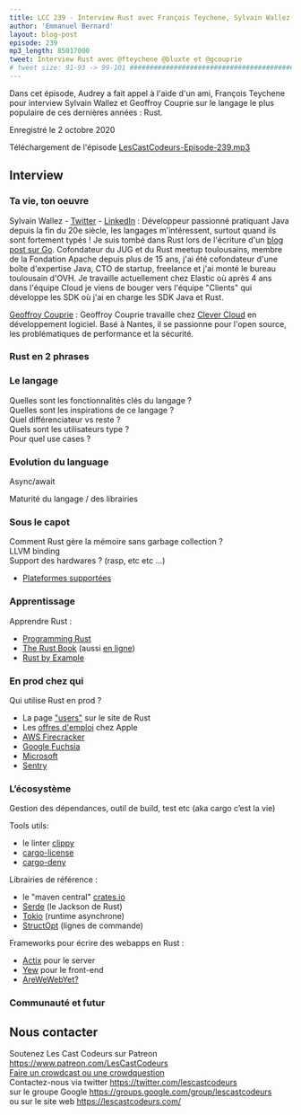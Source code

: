 ```yaml
---
title: LCC 239 - Interview Rust avec François Teychene, Sylvain Wallez et Geoffroy Couprie
author: 'Emmanuel Bernard'
layout: blog-post
episode: 239
mp3_length: 85017000
tweet: Interview Rust avec @fteychene @bluxte et @gcouprie
# tweet size: 91-93 -> 99-101 #######################################################################
---
```

Dans cet épisode, Audrey a fait appel à l'aide d'un ami, François Teychene pour interview Sylvain Wallez et Geoffroy Couprie sur le langage le plus populaire de ces dernières années : Rust.  

Enregistré le 2 octobre 2020  

Téléchargement de l'épisode [LesCastCodeurs-Episode-239.mp3](http://traffic.libsyn.com/lescastcodeurs/LesCastCodeurs-Episode-239.mp3)  

## Interview

### Ta vie, ton oeuvre

Sylvain Wallez - [Twitter](https://twitter.com/bluxte/) - [LinkedIn](https://www.linkedin.com/in/swallez/) : Développeur passionné pratiquant Java depuis la fin du 20e siècle, les langages m'intéressent, surtout quand ils sont fortement typés ! Je suis tombé dans Rust lors de l'écriture d'un [blog post sur Go](https://bluxte.net/musings/2018/04/10/go-good-bad-ugly/). Cofondateur du JUG et du Rust meetup toulousains, membre de la Fondation Apache depuis plus de 15 ans, j'ai été cofondateur d'une boîte d'expertise Java, CTO de startup, freelance et j'ai monté le bureau toulousain d'OVH. Je travaille actuellement chez Elastic où après 4 ans dans l'équipe Cloud je viens de bouger vers l'équipe "Clients" qui développe les SDK où j'ai en charge les SDK Java et Rust.  

[Geoffroy Couprie](https://twitter.com/gcouprie/) : Geoffroy Couprie travaille chez [Clever Cloud](https://www.clever-cloud.com/) en développement logiciel. Basé à Nantes, il se passionne pour l'open source, les problématiques de performance et la sécurité.  

### Rust en 2 phrases

### Le langage

Quelles sont les fonctionnalités clés du langage ?  
Quelles sont les inspirations de ce langage ?  
Quel différenciateur vs reste ?  
Quels sont les utilisateurs type ?  
Pour quel use cases ?  

### Evolution du language

Async/await  

Maturité du langage / des librairies  

### Sous le capot

Comment Rust gère la mémoire sans garbage collection ?  
LLVM binding  
Support des hardwares ? (rasp, etc etc …)  

* [Plateformes supportées](https://doc.rust-lang.org/nightly/rustc/platform-support.html)  

### Apprentissage

Apprendre Rust :  

* [Programming Rust](https://www.oreilly.com/library/view/programming-rust/9781491927274/)  
* [The Rust Book](https://nostarch.com/Rust2018) (aussi [en ligne](https://doc.rust-lang.org/book/))  
* [Rust by Example](https://doc.rust-lang.org/rust-by-example/)  

### En prod chez qui

Qui utilise Rust en prod ? 

* La page ["users"](https://www.rust-lang.org/production/users) sur le site de Rust  
* Les [offres d'emploi](https://www.phoronix.com/scan.php?page=news_item&px=Apple-From-C-To-Rust) chez Apple  
* [AWS Firecracker](https://firecracker-microvm.github.io/)  
* [Google Fuchsia](https://fuchsia.dev/)  
* [Microsoft](https://www.zdnet.com/article/microsoft-why-we-used-programming-language-rust-over-go-for-webassembly-on-kubernetes-app/)  
* [Sentry](https://blog.sentry.io/2016/10/19/fixing-python-performance-with-rust)  

### L’écosystème

Gestion des dépendances, outil de build, test etc (aka cargo c’est la vie)  

Tools utils:  

* le linter [clippy](https://github.com/rust-lang/rust-clippy)  
* [cargo-license](https://github.com/onur/cargo-license)  
* [cargo-deny](https://embarkstudios.github.io/cargo-deny/)  

Librairies de référence :  

* le "maven central" [crates.io](https://crates.io/)  
* [Serde](https://serde.rs/) (le Jackson de Rust)  
* [Tokio](https://tokio.rs/) (runtime asynchrone)  
* [StructOpt](https://github.com/TeXitoi/structopt) (lignes de commande)  

Frameworks pour écrire des webapps en Rust :  

* [Actix](https://actix.rs/) pour le server  
* [Yew](https://yew.rs/) pour le front-end  
* [AreWeWebYet?](https://www.arewewebyet.org/)  

### Communauté et futur

## Nous contacter

Soutenez Les Cast Codeurs sur Patreon <https://www.patreon.com/LesCastCodeurs>  
[Faire un crowdcast ou une crowdquestion](https://lescastcodeurs.com/crowdcasting/)  
Contactez-nous via twitter <https://twitter.com/lescastcodeurs>  
sur le groupe Google <https://groups.google.com/group/lescastcodeurs>  
ou sur le site web <https://lescastcodeurs.com/>
